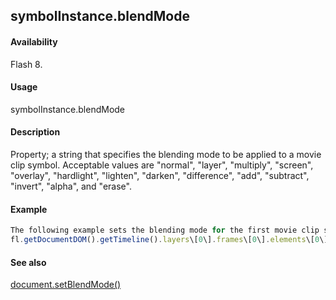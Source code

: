 ## symbolInstance.blendMode

#### Availability

Flash 8.

#### Usage

symbolInstance.blendMode

#### Description

Property; a string that specifies the blending mode to be applied to a movie clip symbol. Acceptable values are "normal", "layer", "multiply", "screen", "overlay", "hardlight", "lighten", "darken", "difference", "add", "subtract", "invert", "alpha", and "erase".

#### Example

```javascript
The following example sets the blending mode for the first movie clip symbol in the first frame on the first level to add:
fl.getDocumentDOM().getTimeline().layers\[0\].frames\[0\].elements\[0\].blendMode = "add";

```
#### See also

[document.setBlendMode()](#!wielmic/developers-animatesdk-docs/test/Document_object/docum460.md)
